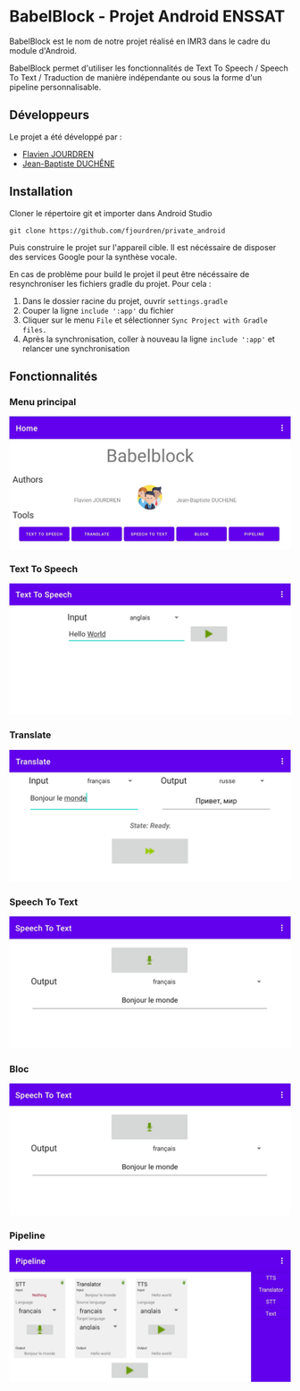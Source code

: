 # BabelBlock - Projet Android ENSSAT
BabelBlock est le nom de notre projet réalisé en IMR3 dans le cadre du module d'Android.

BabelBlock permet d'utiliser les fonctionnalités de Text To Speech / Speech To Text / Traduction de manière indépendante ou sous la forme d'un pipeline personnalisable.

## Développeurs
Le projet a été développé par :

* [Flavien JOURDREN](https://github.com/fjourdren)
* [Jean-Baptiste DUCHÊNE](https://github.com/jbduchenee)

## Installation
Cloner le répertoire git et importer dans Android Studio
```
git clone https://github.com/fjourdren/private_android
```

Puis construire le projet sur l'appareil cible. Il est nécéssaire de disposer des services Google pour la synthèse vocale.

En cas de problème pour build le projet il peut être nécéssaire de resynchroniser les fichiers gradle du projet. Pour cela :

1. Dans le dossier racine du projet, ouvrir `settings.gradle`
2. Couper la ligne `include ':app'` du fichier
3. Cliquer sur le menu `File` et sélectionner `Sync Project with Gradle files.`
4. Après la synchronisation, coller à nouveau la ligne `include ':app'` et relancer une synchronisation

## Fonctionnalités
### Menu principal
![Image menu principal](./imgs/home.jpg)
### Text To Speech
![Image text to speech](./imgs/tts.jpg)
### Translate
![Image translate](./imgs/translate.jpg)
### Speech To Text
![Image speech to text](./imgs/stt.jpg)
### Bloc
![Image blocs](./imgs/stt.jpg)
### Pipeline
![Image pipeline de traduction](./imgs/pipeline.jpg)
